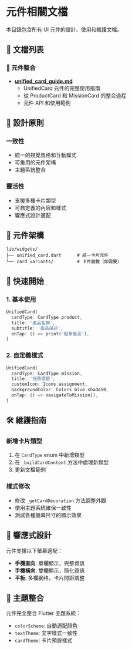 # 元件相關文檔

本目錄包含所有 UI 元件的設計、使用和維護文檔。

## 📁 文檔列表

### 🎨 元件整合

- **[unified_card_guide.md](unified_card_guide.md)**
  - UnifiedCard 元件的完整使用指南
  - 從 ProductCard 和 MissionCard 的整合過程
  - 元件 API 和使用範例

## 🎯 設計原則

### 一致性

- 統一的視覺風格和互動模式
- 可重用的元件架構
- 主題系統整合

### 靈活性

- 支援多種卡片類型
- 可自定義的內容和樣式
- 響應式設計適配

## 🧩 元件架構

```
lib/widgets/
├── unified_card.dart      # 統一卡片元件
└── card_variants/         # 卡片變體（如需要）
```

## 🚀 快速開始

### 1. 基本使用

```dart
UnifiedCard(
  cardType: CardType.product,
  title: '產品名稱',
  subtitle: '產品描述',
  onTap: () => print('點擊產品'),
)
```

### 2. 自定義樣式

```dart
UnifiedCard(
  cardType: CardType.mission,
  title: '任務標題',
  customIcon: Icons.assignment,
  backgroundColor: Colors.blue.shade50,
  onTap: () => navigateToMission(),
)
```

## 🛠️ 維護指南

### 新增卡片類型

1. 在 `CardType` enum 中新增類型
2. 在 `_buildCardContent` 方法中處理新類型
3. 更新文檔範例

### 樣式修改

- 修改 `_getCardDecoration` 方法調整外觀
- 使用主題系統確保一致性
- 測試各種螢幕尺寸的顯示效果

## 📱 響應式設計

元件支援以下螢幕適配：

- **手機直向**: 單欄顯示，完整資訊
- **手機橫向**: 雙欄顯示，簡化資訊
- **平板**: 多欄網格，卡片間距調整

## 🎨 主題整合

元件完全整合 Flutter 主題系統：

- `colorScheme`: 自動適配顏色
- `textTheme`: 文字樣式一致性
- `cardTheme`: 卡片預設樣式
